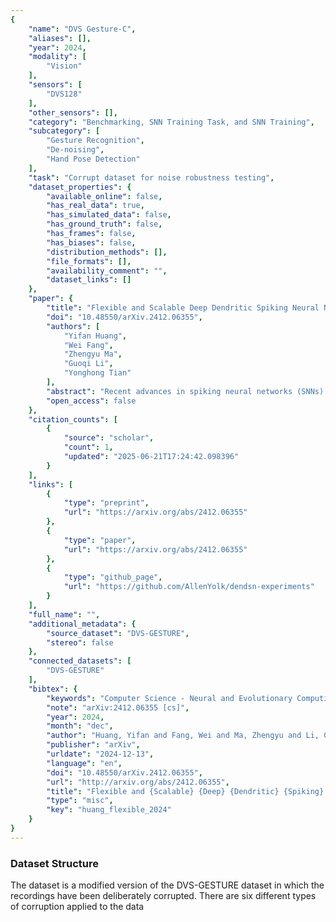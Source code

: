 ```yaml
---
{
    "name": "DVS Gesture-C",
    "aliases": [],
    "year": 2024,
    "modality": [
        "Vision"
    ],
    "sensors": [
        "DVS128"
    ],
    "other_sensors": [],
    "category": "Benchmarking, SNN Training Task, and SNN Training",
    "subcategory": [
        "Gesture Recognition",
        "De-noising",
        "Hand Pose Detection"
    ],
    "task": "Corrupt dataset for noise robustness testing",
    "dataset_properties": {
        "available_online": false,
        "has_real_data": true,
        "has_simulated_data": false,
        "has_ground_truth": false,
        "has_frames": false,
        "has_biases": false,
        "distribution_methods": [],
        "file_formats": [],
        "availability_comment": "",
        "dataset_links": []
    },
    "paper": {
        "title": "Flexible and Scalable Deep Dendritic Spiking Neural Networks with Multiple Nonlinear Branching",
        "doi": "10.48550/arXiv.2412.06355",
        "authors": [
            "Yifan Huang",
            "Wei Fang",
            "Zhengyu Ma",
            "Guoqi Li",
            "Yonghong Tian"
        ],
        "abstract": "Recent advances in spiking neural networks (SNNs) have a predominant focus on network architectures, while relatively little attention has been paid to the underlying neuron model. The point neuron models, a cornerstone of deep SNNs, pose a bottleneck on the network-level expressivity since they depict somatic dynamics only. In contrast, the multi-compartment models in neuroscience offer remarkable expressivity by introducing dendritic morphology and dynamics, but remain underexplored in deep learning due to their unaffordable computational cost and inflexibility. To combine the advantages of both sides for a flexible, efficient yet more powerful model, we propose the dendritic spiking neuron (DendSN) incorporating multiple dendritic branches with nonlinear dynamics. Compared to the point spiking neurons, DendSN exhibits significantly higher expressivity. DendSN's flexibility enables its seamless integration into diverse deep SNN architectures. To accelerate dendritic SNNs (DendSNNs), we parallelize dendritic state updates across time steps, and develop Triton kernels for GPU-level acceleration. As a result, we can construct large-scale DendSNNs with depth comparable to their point SNN counterparts. Next, we comprehensively evaluate DendSNNs' performance on various demanding tasks. By modulating dendritic branch strengths using a context signal, catastrophic forgetting of DendSNNs is substantially mitigated. Moreover, DendSNNs demonstrate enhanced robustness against noise and adversarial attacks compared to point SNNs, and excel in few-shot learning settings. Our work firstly demonstrates the possibility of training bio-plausible dendritic SNNs with depths and scales comparable to traditional point SNNs, and reveals superior expressivity and robustness of reduced dendritic neuron models in deep learning, thereby offering a fresh perspective on advancing neural network design.",
        "open_access": false
    },
    "citation_counts": [
        {
            "source": "scholar",
            "count": 1,
            "updated": "2025-06-21T17:24:42.098396"
        }
    ],
    "links": [
        {
            "type": "preprint",
            "url": "https://arxiv.org/abs/2412.06355"
        },
        {
            "type": "paper",
            "url": "https://arxiv.org/abs/2412.06355"
        },
        {
            "type": "github_page",
            "url": "https://github.com/AllenYolk/dendsn-experiments"
        }
    ],
    "full_name": "",
    "additional_metadata": {
        "source_dataset": "DVS-GESTURE",
        "stereo": false
    },
    "connected_datasets": [
        "DVS-GESTURE"
    ],
    "bibtex": {
        "keywords": "Computer Science - Neural and Evolutionary Computing",
        "note": "arXiv:2412.06355 [cs]",
        "year": 2024,
        "month": "dec",
        "author": "Huang, Yifan and Fang, Wei and Ma, Zhengyu and Li, Guoqi and Tian, Yonghong",
        "publisher": "arXiv",
        "urldate": "2024-12-13",
        "language": "en",
        "doi": "10.48550/arXiv.2412.06355",
        "url": "http://arxiv.org/abs/2412.06355",
        "title": "Flexible and {Scalable} {Deep} {Dendritic} {Spiking} {Neural} {Networks} with {Multiple} {Nonlinear} {Branching}",
        "type": "misc",
        "key": "huang_flexible_2024"
    }
}
---
```


### Dataset Structure

The dataset is a modified version of the DVS-GESTURE dataset in which the recordings have been deliberately corrupted. There are six different types of corruption applied to the data
